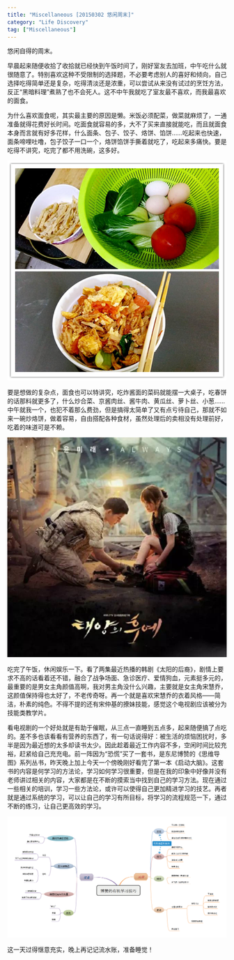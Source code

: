 ```yaml
---
title: "Miscellaneous [20150302 悠闲周末]"
category: "Life Discovery"
tag: ["Miscellaneous"]
---
```


悠闲自得的周末。

早晨起来随便收拾了收拾就已经快到午饭时间了，刚好室友去加班，中午吃什么就很随意了。特别喜欢这种不受限制的选择题，不必要考虑别人的喜好和倾向，自己选择吃得简单还是复杂，吃得清淡还是浓重，可以尝试从来没有试过的烹饪方法，反正“黑暗料理”煮熟了也不会死人。这不中午我就吃了室友最不喜欢，而我最喜欢的面食。

为什么喜欢面食呢，其实最主要的原因是懒。米饭必须配菜，做菜就麻烦了，一通准备就得花费好长时间。吃面食就容易的多，大不了买来直接就能吃，而且就面食本身而言就有好多花样，什么面条、包子、饺子、烙饼、馅饼……吃起来也快速，面条啼哩吐噜，包子饺子一口一个，烙饼馅饼手撕着就吃了，吃起来多痛快。要是吃得不讲究，吃完了都不用洗碗，这多好。

<img class="img-responsive center-block" src="https://raw.githubusercontent.com/joshua19881228/my_blogs/master/Life_Discovery/Miscellaneous/figures/lunch.png" alt="" width="640"/>

要是想做的复杂点，面食也可以特讲究，吃炸酱面的菜码就能摆一大桌子，吃春饼的话那料就更多了，什么炒合菜、京酱肉丝、酱牛肉、黄瓜丝、萝卜丝、小葱……中午就我一个，也犯不着那么费劲，但是搞得太简单了又有点亏待自己，那就不如来一碗炒烙饼，做着容易，自由搭配各种食材，虽然处理后的卖相没有处理前好，吃着的味道可是不赖。

<img class="img-responsive center-block" src="https://raw.githubusercontent.com/joshua19881228/my_blogs/master/Life_Discovery/Miscellaneous/figures/always.jpg" alt="" width="640"/>

吃完了午饭，休闲娱乐一下。看了两集最近热播的韩剧《太阳的后裔》，剧情上要求不高的话看着还不错，融合了战争场面、急诊医疗、爱情狗血，元素挺多元的，最重要的是男女主角颜值高啊，我对男主角没什么兴趣，主要就是女主角宋慧乔，这颜值保持得也太好了，不老传奇呀。再一个就是喜欢宋慧乔的衣着风格——简洁，朴素的纯色。不得不提的还有宋仲基的撩妹技能，感觉这个电视剧应该被分为技能类教学片。

看电视剧的一个好处就是有助于催眠，从三点一直睡到五点多，起来随便搞了点吃的。差不多也该看看有营养的东西了，有一句话说得好：被生活的烦恼困扰时，多半是因为最近想的太多却读书太少。因此趁着最近工作内容不多，空闲时间比较充裕，赶紧给自己充充电。前一阵因为“恐慌”买了一套书，是东尼博赞的《思维导图》系列丛书，昨天晚上加上今天一个傍晚刚好看完了第一本《启动大脑》。这套书的内容是何学习的方法论，学习如何学习很重要，但是在我的印象中好像并没有老师讲过相关的内容，大家都是在不断的摸索当中找到自己的学习方法。现在通过一些相关的培训，学习一些方法论，或许可以使得自己更加精进学习的技艺。再者就是通过系统的学习，可以让自己的学习有所目标，将学习的流程规范一下，通过不断的练习，让自己更高效的学习。

<img class="img-responsive center-block" src="https://raw.githubusercontent.com/joshua19881228/my_blogs/master/Life_Discovery/Miscellaneous/figures/skill_of_learning.png" alt="" width="640"/>

这一天过得惬意充实，晚上再记记流水账，准备睡觉！